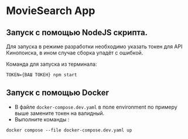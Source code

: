 # MovieSearch App

## Запуск c помощью NodeJS скрипта.

Для запуска в режиме разработки необходимо указать токен для API Кинопоиска, в ином случае сборка упадёт с ошибкой.

Команда для запуска из терминала:

```console
TOKEN={ВАШ ТОКЕН} npm start
```

## Запуск с помощью Docker

- В файле `docker-compose.dev.yaml` в поле environment по примеру выше замените токен на валидный.
- Выполните команды :

```console
docker compose --file docker-compose.dev.yaml up
```
